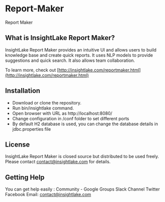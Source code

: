 # Report-Maker
Report Maker

What is InsightLake Report Maker?
-----------

InsightLake Report Maker provides an intuitive UI and allows users to build knowledge base and create quick reports. It uses NLP models to provide suggestions and quick search. It also allows team collaboration. 

To learn more, check out [http://insightlake.com/reportmaker.html](http://insightlake.com/reportmaker.html)



Installation
------
* Download or clone the repository. 
* Run bin/insightlake command.
* Open browser with URL as http://localhost:8080/
* Change configuration in /conf folder to set different ports
* By default H2 database is used, you can change the database details in jdbc.properties file


License
------
InsightLake Report Maker is closed source but distributed to be used freely. Please contact contact@insightlake.com for details.

Getting Help
----------

You can get help easily :
Community - Google Groups
Slack Channel
Twitter
Facebook
Email: contact@insightlake.com

